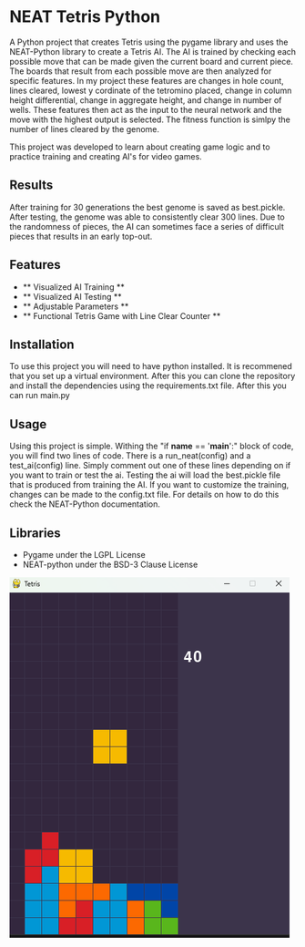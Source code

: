 # NEAT Tetris Python
A Python project that creates Tetris using the pygame library and uses the NEAT-Python library to create a Tetris AI. The AI is trained by checking each possible move that can be made given the current board and current piece. The boards that result from each possible move are then analyzed for specific features. In my project these features are changes in hole count, lines cleared, lowest y cordinate of the tetromino placed, change in column height differential, change in aggregate height, and change in number of wells. These features then act as the input to the neural network and the move with the highest output is selected. The fitness function is simlpy the number of lines cleared by the genome. 


This project was developed to learn about creating game logic and to practice training and creating AI's for video games.


 ## Results
 After training for 30 generations the best genome is saved as best.pickle. After testing, the genome was able to consistently clear 300 lines. Due to the randomness of pieces, the AI can sometimes face a series of difficult pieces that results in an early top-out. 
 
 ## Features
 - ** Visualized AI Training **
 - ** Visualized AI Testing **
 - ** Adjustable Parameters **
 - ** Functional Tetris Game with Line Clear Counter **

## Installation
To use this project you will need to have python installed. It is recommened that you set up a virtual environment. After this you can clone the repository and install the dependencies using the requirements.txt file. After this you can run main.py

## Usage
Using this project is simple. Withing the "if __name__ == '__main__':" block of code, you will find two lines of code. There is a run_neat(config) and a test_ai(config) line. Simply comment out one of these lines depending on if you want to train or test the ai. Testing the ai will load the best.pickle file that is produced from training the AI. If you want to customize the training, changes can be made to the config.txt file. For details on how to do this check the NEAT-Python documentation.


 ## Libraries
 - Pygame under the LGPL License 
 - NEAT-python under the BSD-3 Clause License

![Tetris AI Training](tetris.png)
